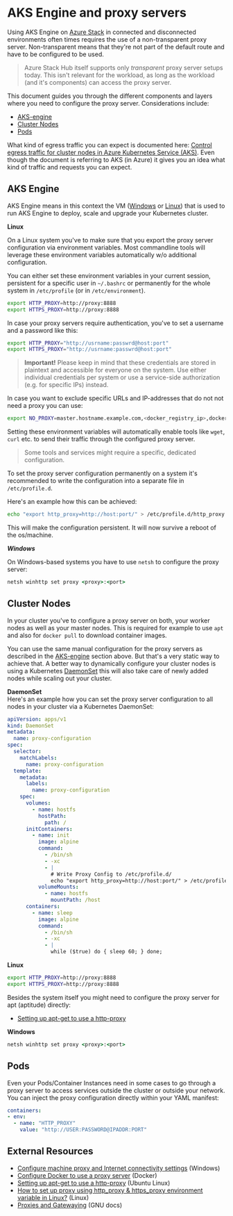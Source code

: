 # AKS Engine and proxy servers

Using AKS Engine on [Azure Stack](azure-stack.md) in connected and disconnected environments often times requires the use of a non-transparent proxy server. Non-transparent means that they're not part of the default route and have to be configured to be used.

> Azure Stack Hub itself supports only _transparent_ proxy server setups today. This isn't relevant for the workload, as long as the workload (and it's components) can access the proxy server.

This document guides you through the different components and layers where you need to configure the proxy server. Considerations include:

- [AKS-engine](#aks-engine)
- [Cluster Nodes](#cluster-nodes)
- [Pods](#pods)

What kind of egress traffic you can expect is documented here: [Control egress traffic for cluster nodes in Azure Kubernetes Service (AKS)](https://docs.microsoft.com/en-us/azure/aks/limit-egress-traffic). Even though the document is referring to AKS (in Azure) it gives you an idea what kind of traffic and requests you can expect.

## AKS Engine

AKS Engine means in this context the VM ([Windows](https://docs.microsoft.com/azure-stack/user/azure-stack-kubernetes-aks-engine-deploy-windows) or [Linux](https://docs.microsoft.com/azure-stack/user/azure-stack-kubernetes-aks-engine-deploy-linux)) that is used to run AKS Engine to deploy, scale and upgrade your Kubernetes cluster.

**Linux**

On a Linux system you've to make sure that you export the proxy server configuration via environment variables. Most commandline tools will leverage these environment variables automatically w/o additional configuration.

You can either set these environment variables in your current session, persistent for a specific user in `~/.bashrc` or permanently for the whole system in `/etc/profile` (or in `/etc/environment`).

```bash
export HTTP_PROXY=http://proxy:8888
export HTTPS_PROXY=http://proxy:8888
```

In case your proxy servers require authentication, you've to set a username and a password like this:

```bash
export HTTP_PROXY="http://usrname:passwrd@host:port"
export HTTPS_PROXY="http://usrname:passwrd@host:port"
```

> **Important!** Please keep in mind that these credentials are stored in plaintext and accessible for everyone on the system. Use either individual credentials per system or use a service-side authorization (e.g. for specific IPs) instead.

In case you want to exclude specific URLs and IP-addresses that do not not need a proxy you can use:

```bash
export NO_PROXY=master.hostname.example.com,<docker_registry_ip>,docker-registry.default.svc.cluster.local
```

Setting these environment variables will automatically enable tools like `wget`, `curl` etc. to send their traffic through the configured proxy server. 

> Some tools and services might require a specific, dedicated configuration.

To set the proxy server configuration permanently on a system it's recommended to write the configuration into a separate file in `/etc/profile.d`.

Here's an example how this can be achieved:

```bash
echo "export http_proxy=http://host:port/" > /etc/profile.d/http_proxy.sh
```

This will make the configuration persistent. It will now survive a reboot of the os/machine.

***Windows***

On Windows-based systems you have to use `netsh` to configure the proxy server:

```cmd
netsh winhttp set proxy <proxy>:<port>
```

## Cluster Nodes

In your cluster you've to configure a proxy server on both, your worker nodes as well as your master nodes. This is required for example to use `apt` and also for `docker pull` to download container images.

You can use the same manual configuration for the proxy servers as described in the [AKS-engine](#aks-engine) section above. But that's a very static way to achieve that. A better way to dynamically configure your cluster nodes is using a Kubernetes [DaemonSet](https://kubernetes.io/docs/concepts/workloads/controllers/daemonset/) this will also take care of newly added nodes while scaling out your cluster.

**DaemonSet**  
Here's an example how you can set the proxy server configuration to all nodes in your cluster via a Kubernetes DaemonSet:

```YAML
apiVersion: apps/v1
kind: DaemonSet
metadata:
  name: proxy-configuration
spec:
  selector:
    matchLabels:
      name: proxy-configuration
  template:
    metadata:
      labels:
        name: proxy-configuration
    spec:
      volumes:
        - name: hostfs
          hostPath:
            path: /
      initContainers:
        - name: init
          image: alpine
          command:
            - /bin/sh
            - -xc
            - |
              # Write Proxy Config to /etc/profile.d/
              echo "export http_proxy=http://host:port/" > /etc/profile.d/http_proxy.sh
          volumeMounts:
            - name: hostfs
              mountPath: /host
      containers:
        - name: sleep
          image: alpine
          command:
            - /bin/sh
            - -xc
            - |
              while ($true) do { sleep 60; } done;
```

**Linux**

```bash
export HTTP_PROXY=http://proxy:8888
export HTTPS_PROXY=http://proxy:8888
```

Besides the system itself you might need to configure the proxy server for apt (aptitude) directly:

- [Setting up apt-get to use a http-proxy](https://help.ubuntu.com/community/AptGet/Howto#Setting_up_apt-get_to_use_a_http-proxy)

**Windows**

```cmd
netsh winhttp set proxy <proxy>:<port>
```

## Pods

Even your Pods/Container Instances need in some cases to go through a proxy server to access services outside the cluster or outside your network. You can inject the proxy configuration directly within your YAML manifest:

```YAML
containers:
- env:
  - name: "HTTP_PROXY"
    value: "http://USER:PASSWORD@IPADDR:PORT"
```

## External Resources

- [Configure machine proxy and Internet connectivity settings](https://docs.microsoft.com/en-us/windows/security/threat-protection/microsoft-defender-atp/configure-proxy-internet) (Windows)
- [Configure Docker to use a proxy server](https://docs.docker.com/network/proxy/) (Docker)
- [Setting up apt-get to use a http-proxy](https://help.ubuntu.com/community/AptGet/Howto#Setting_up_apt-get_to_use_a_http-proxy) (Ubuntu Linux)
- [How to set up proxy using http_proxy & https_proxy environment variable in Linux?](https://www.golinuxcloud.com/set-up-proxy-http-proxy-environment-variable/) (Linux)
- [Proxies and Gatewaying](https://www.gnu.org/software/emacs/manual/html_node/url/Proxies.html) (GNU docs)
